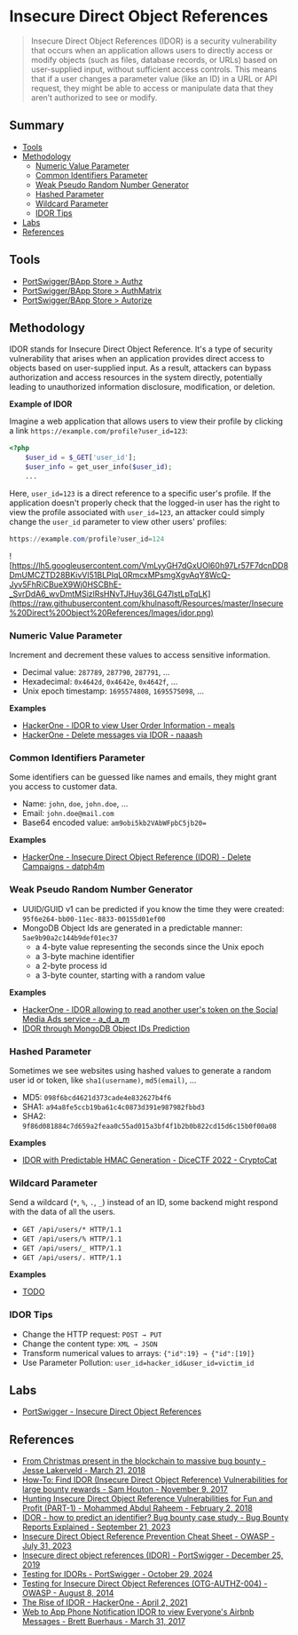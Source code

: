 # Insecure Direct Object References

> Insecure Direct Object References (IDOR) is a security vulnerability that occurs when an application allows users to directly access or modify objects (such as files, database records, or URLs) based on user-supplied input, without sufficient access controls. This means that if a user changes a parameter value (like an ID) in a URL or API request, they might be able to access or manipulate data that they aren’t authorized to see or modify.


## Summary

* [Tools](#tools)
* [Methodology](#methodology)
    * [Numeric Value Parameter](#numeric-value-parameter)
    * [Common Identifiers Parameter](#common-identifiers-parameter) 
    * [Weak Pseudo Random Number Generator](#weak-pseudo-random-number-generator) 
    * [Hashed Parameter](#hashed-parameter)
    * [Wildcard Parameter](#wildcard-parameter)
    * [IDOR Tips](#idor-tips)
* [Labs](#labs)
* [References](#references)


## Tools

- [PortSwigger/BApp Store > Authz](https://portswigger.net/bappstore/4316cc18ac5f434884b2089831c7d19e)
- [PortSwigger/BApp Store > AuthMatrix](https://portswigger.net/bappstore/30d8ee9f40c041b0bfec67441aad158e)
- [PortSwigger/BApp Store > Autorize](https://portswigger.net/bappstore/f9bbac8c4acf4aefa4d7dc92a991af2f)


## Methodology

IDOR stands for Insecure Direct Object Reference. It's a type of security vulnerability that arises when an application provides direct access to objects based on user-supplied input. As a result, attackers can bypass authorization and access resources in the system directly, potentially leading to unauthorized information disclosure, modification, or deletion.

**Example of IDOR**

Imagine a web application that allows users to view their profile by clicking a link `https://example.com/profile?user_id=123`:

```php
<?php
    $user_id = $_GET['user_id'];
    $user_info = get_user_info($user_id);
    ...
```

Here, `user_id=123` is a direct reference to a specific user's profile. If the application doesn't properly check that the logged-in user has the right to view the profile associated with `user_id=123`, an attacker could simply change the `user_id` parameter to view other users' profiles:

```ps1
https://example.com/profile?user_id=124
```

![https://lh5.googleusercontent.com/VmLyyGH7dGxUOl60h97Lr57F7dcnDD8DmUMCZTD28BKivVI51BLPIqL0RmcxMPsmgXgvAqY8WcQ-Jyv5FhRiCBueX9Wj0HSCBhE-_SvrDdA6_wvDmtMSizlRsHNvTJHuy36LG47lstLpTqLK](https://raw.githubusercontent.com/khulnasoft/Resources/master/Insecure%20Direct%20Object%20References/Images/idor.png)


### Numeric Value Parameter

Increment and decrement these values to access sensitive information.

* Decimal value: `287789`, `287790`, `287791`, ...
* Hexadecimal: `0x4642d`, `0x4642e`, `0x4642f`, ...
* Unix epoch timestamp: `1695574808`, `1695575098`, ...

**Examples** 

* [HackerOne - IDOR to view User Order Information - meals](https://hackerone.com/reports/287789)
* [HackerOne - Delete messages via IDOR - naaash](https://hackerone.com/reports/697412)

### Common Identifiers Parameter

Some identifiers can be guessed like names and emails, they might grant you access to customer data.

* Name: `john`, `doe`, `john.doe`, ...
* Email: `john.doe@mail.com`
* Base64 encoded value: `am9obi5kb2VAbWFpbC5jb20=`

**Examples** 

* [HackerOne - Insecure Direct Object Reference (IDOR) - Delete Campaigns - datph4m](https://hackerone.com/reports/1969141)


### Weak Pseudo Random Number Generator

* UUID/GUID v1 can be predicted if you know the time they were created: `95f6e264-bb00-11ec-8833-00155d01ef00`
* MongoDB Object Ids are generated in a predictable manner: `5ae9b90a2c144b9def01ec37`
    * a 4-byte value representing the seconds since the Unix epoch
    * a 3-byte machine identifier
    * a 2-byte process id
    * a 3-byte counter, starting with a random value

**Examples** 

* [HackerOne - IDOR allowing to read another user's token on the Social Media Ads service - a_d_a_m](https://hackerone.com/reports/1464168)
* [IDOR through MongoDB Object IDs Prediction](https://techkranti.com/idor-through-mongodb-object-ids-prediction/)


### Hashed Parameter

Sometimes we see websites using hashed values to generate a random user id or token, like `sha1(username)`, `md5(email)`, ...

* MD5: `098f6bcd4621d373cade4e832627b4f6`
* SHA1: `a94a8fe5ccb19ba61c4c0873d391e987982fbbd3`
* SHA2: `9f86d081884c7d659a2feaa0c55ad015a3bf4f1b2b0b822cd15d6c15b0f00a08`

**Examples** 

* [IDOR with Predictable HMAC Generation - DiceCTF 2022 - CryptoCat](https://youtu.be/Og5_5tEg6M0)


### Wildcard Parameter

Send a wildcard (`*`, `%`, `.`, `_`) instead of an ID, some backend might respond with the data of all the users.

* `GET /api/users/* HTTP/1.1`
* `GET /api/users/% HTTP/1.1`
* `GET /api/users/_ HTTP/1.1`
* `GET /api/users/. HTTP/1.1`


**Examples** 

* [TODO](#)


### IDOR Tips

* Change the HTTP request: `POST → PUT`
* Change the content type: `XML → JSON`
* Transform numerical values to arrays: `{"id":19} → {"id":[19]}`
* Use Parameter Pollution: `user_id=hacker_id&user_id=victim_id`


## Labs

- [PortSwigger - Insecure Direct Object References](https://portswigger.net/web-security/access-control/lab-insecure-direct-object-references)


## References

- [From Christmas present in the blockchain to massive bug bounty - Jesse Lakerveld - March 21, 2018](http://web.archive.org/web/20180401130129/https://www.vicompany.nl/magazine/from-christmas-present-in-the-blockchain-to-massive-bug-bounty)
- [How-To: Find IDOR (Insecure Direct Object Reference) Vulnerabilities for large bounty rewards - Sam Houton - November 9, 2017](https://www.bugcrowd.com/blog/how-to-find-idor-insecure-direct-object-reference-vulnerabilities-for-large-bounty-rewards/)
- [Hunting Insecure Direct Object Reference Vulnerabilities for Fun and Profit (PART-1) - Mohammed Abdul Raheem - February 2, 2018](https://codeburst.io/hunting-insecure-direct-object-reference-vulnerabilities-for-fun-and-profit-part-1-f338c6a52782)
- [IDOR - how to predict an identifier? Bug bounty case study - Bug Bounty Reports Explained - September 21, 2023](https://youtu.be/wx5TwS0Dres)
- [Insecure Direct Object Reference Prevention Cheat Sheet - OWASP - July 31, 2023](https://www.owasp.org/index.php/Insecure_Direct_Object_Reference_Prevention_Cheat_Sheet)
- [Insecure direct object references (IDOR) - PortSwigger - December 25, 2019](https://portswigger.net/web-security/access-control/idor)
- [Testing for IDORs - PortSwigger - October 29, 2024](https://portswigger.net/burp/documentation/desktop/testing-workflow/access-controls/testing-for-idors)
- [Testing for Insecure Direct Object References (OTG-AUTHZ-004) - OWASP - August 8, 2014](https://www.owasp.org/index.php/Testing_for_Insecure_Direct_Object_References_(OTG-AUTHZ-004))
- [The Rise of IDOR - HackerOne - April 2, 2021](https://www.hackerone.com/company-news/rise-idor)
- [Web to App Phone Notification IDOR to view Everyone's Airbnb Messages - Brett Buerhaus - March 31, 2017](http://buer.haus/2017/03/31/airbnb-web-to-app-phone-notification-idor-to-view-everyones-airbnb-messages/)